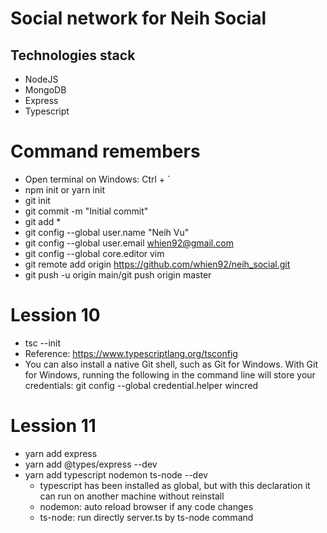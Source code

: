# Social network for Neih Social

## Technologies stack

- NodeJS
- MongoDB
- Express
- Typescript

# Command remembers

- Open terminal on Windows: Ctrl + `
- npm init or yarn init
- git init
- git commit -m "Initial commit"
- git add \*
- git config --global user.name "Neih Vu"
- git config --global user.email whien92@gmail.com
- git config --global core.editor vim
- git remote add origin https://github.com/whien92/neih_social.git
- git push -u origin main/git push origin master

# Lession 10

- tsc --init
- Reference: https://www.typescriptlang.org/tsconfig
- You can also install a native Git shell, such as Git for Windows. With Git for Windows, running the following in the command line will store your credentials: git config --global credential.helper wincred

# Lession 11

- yarn add express
- yarn add @types/express --dev
- yarn add typescript nodemon ts-node --dev
  - typescript has been installed as global, but with this declaration it can run on another machine without reinstall
  - nodemon: auto reload browser if any code changes
  - ts-node: run directly server.ts by ts-node command
